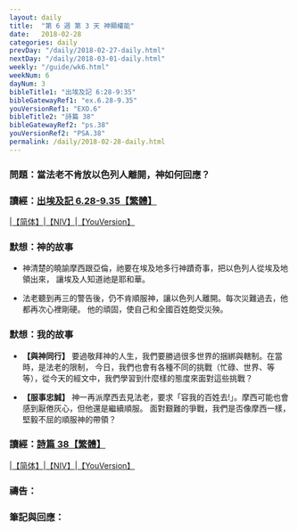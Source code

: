 ```yaml
---
layout: daily
title:  "第 6 週 第 3 天 神顯權能"
date:   2018-02-28
categories: daily
prevDay: "/daily/2018-02-27-daily.html"
nextDay: "/daily/2018-03-01-daily.html"
weekly: "/guide/wk6.html"
weekNum: 6
dayNum: 3
bibleTitle1: "出埃及記 6:28-9:35"
bibleGatewayRef1: "ex.6.28-9.35"
youVersionRef1: "EXO.6"
bibleTitle2: "詩篇 38"
bibleGatewayRef2: "ps.38"
youVersionRef2: "PSA.38"
permalink: /daily/2018-02-28-daily.html
---
```


### 問題：當法老不肯放以色列人離開，神如何回應？

### 讀經：[出埃及記 6.28-9.35【繁體】](https://www.biblegateway.com/passage/?search=ex.6.28-9.35&version=CUVMPT)

|[【简体】](https://www.biblegateway.com/passage/?search=ex.6.28-9.35&version=CUVMPS)|[【NIV】](https://www.biblegateway.com/passage/?search=ex.6.28-9.35&version=NIV)|[【YouVersion】](https://www.bible.com/zh-TW/bible/46/EXO.6.CUNP)

### 默想：神的故事
+ 神清楚的曉諭摩西跟亞倫，祂要在埃及地多行神蹟奇事，把以色列人從埃及地領出來，
讓埃及人知道祂是耶和華。

+ 法老聽到再三的警告後，仍不肯順服神，讓以色列人離開。每次災難過去，他都再次心裡剛硬。
他的頑固，使自己和全國百姓飽受災殃。

### 默想：我的故事
+ **【與神同行】** 要過敬拜神的人生，我們要勝過很多世界的捆綁與轄制。在當時，是法老的限制，
今日，我們也會有各種不同的挑戰（忙碌、世界、等等），從今天的經文中，我們學習到什麼樣的態度來面對這些挑戰？

+ **【服事忠誠】** 神一再派摩西去見法老，要求「容我的百姓去!」。摩西可能也會感到厭倦灰心，但他還是繼續順服。
面對艱難的爭戰，我們是否像摩西一樣，堅毅不屈的順服神的帶領？

### 讀經：[詩篇 38【繁體】](https://www.biblegateway.com/passage/?search=ps.38&version=CUVMPT)

|[【简体】](https://www.biblegateway.com/passage/?search=ps.38&version=CUVMPS)|[【NIV】](https://www.biblegateway.com/passage/?search=ps.38&version=NIV)|[【YouVersion】](https://www.bible.com/zh-TW/bible/46/PSA.38.CUNP)

### 禱告：

### 筆記與回應：
